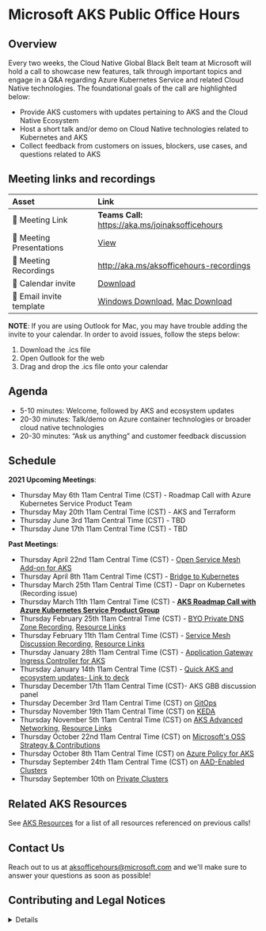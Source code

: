 # Microsoft AKS Public Office Hours

## Overview
Every two weeks, the Cloud Native Global Black Belt team at Microsoft will hold a call to showcase new features, talk through important topics and engage in a Q&A regarding Azure Kubernetes Service and related Cloud Native technologies. The foundational goals of the call are highlighted below: 
- Provide AKS customers with updates pertaining to AKS and the Cloud Native Ecosystem 
- Host a short talk and/or demo on Cloud Native technologies related to Kubernetes and AKS 
- Collect feedback from customers on issues, blockers, use cases, and questions related to AKS 

## Meeting links and recordings 

| Asset | Link        |
|:-----------|:------------|
| 🔗 Meeting Link | **Teams Call:** https://aka.ms/joinaksofficehours
| 📝 Meeting Presentations | [View](https://github.com/Azure/aks-gbb-officehours/tree/main/Presentations)
| 🎥 Meeting Recordings | http://aka.ms/aksofficehours-recordings
| :calendar: Calendar invite | [Download](https://aksofficehours.blob.core.windows.net/calendar-invites-2021/Microsoft%20AKS%20Public%20Office%20Hours.ics?sp=r&st=2021-01-21T16:46:05Z&se=2021-12-03T00:46:05Z&spr=https&sv=2019-12-12&sr=b&sig=c1SKYVk3pkCn1Z%2FJvwxPSuhusvsyRC6c9eqDO4CNieQ%3D)
| :email: Email invite template | [Windows Download](https://aksofficehours.blob.core.windows.net/calendar-invites-2021/You're%20invited%20to%20AKS%20Public%20Office%20Hours!%20.oft?sp=r&st=2021-01-21T18:27:20Z&se=2022-01-01T02:27:20Z&spr=https&sv=2019-12-12&sr=b&sig=k%2BhvLeTssztMAjRxGpsT0uvzlvUafNV2cQL5rhJWV6I%3D), [Mac Download](https://aksofficehours.blob.core.windows.net/calendar-invites-2021/You're%20invited%20to%20AKS%20Public%20Office%20Hours!.emltpl?sp=r&st=2021-01-21T18:14:35Z&se=2022-01-01T02:14:35Z&spr=https&sv=2019-12-12&sr=b&sig=oyCigJ0D8K5BVwxXnuACnj8%2BgMGa2PFjCS3qYE4jJK4%3D)

**NOTE**: If you are using Outlook for Mac, you may have trouble adding the invite to your calendar. In order to avoid issues, follow the steps below: 
1. Download the .ics file 
2. Open Outlook for the web 
3. Drag and drop the .ics file onto your calendar 
## Agenda
- 5-10 minutes: Welcome, followed by AKS and ecosystem updates 
- 20-30 minutes: Talk/demo on Azure container technologies or broader cloud native technologies 
- 20-30 minutes: “Ask us anything” and customer feedback discussion

## Schedule 

**2021 Upcoming Meetings**:
- Thursday May 6th 11am Central Time (CST) - Roadmap Call with Azure Kubernetes Service Product Team  
- Thursday May 20th 11am Central Time (CST) - AKS and Terraform 
- Thursday June 3rd 11am Central Time (CST) - TBD  
- Thursday June 17th 11am Central Time (CST) - TBD 

**Past Meetings**: 
- Thursday April 22nd 11am Central Time (CST) - [Open Service Mesh Add-on for AKS](https://youtu.be/xrCkX4CEtuw)
- Thursday April 8th 11am Central Time (CST) - [Bridge to Kubernetes](https://www.youtube.com/watch?v=ayziamboWlo)
- Thursday March 25th 11am Central Time (CST) - Dapr on Kubernetes (Recording issue) 
- Thursday March 11th 11am Central Time (CST) - [**AKS Roadmap Call with Azure Kubernetes Service Product Group**](https://youtu.be/fy76498bhYU)
- Thursday February 25th 11am Central Time (CST) - [BYO Private DNS Zone Recording](https://www.youtube.com/watch?v=8Q2olWtNHBw), [Resource Links](https://github.com/Azure/aks-gbb-officehours/blob/main/Resources.md)
- Thursday February 11th 11am Central Time (CST) - [Service Mesh Discussion Recording](https://youtu.be/3Y66q_AgtvY), [Resource Links](https://github.com/Azure/aks-gbb-officehours/blob/main/Resources.md#open-source-and-ecosystem-callouts-2112021)
- Thursday January 28th 11am Central Time (CST) - [Application Gateway Ingress Controller for AKS](https://youtu.be/ybJY5_U5sdg?list=PLKFaWBYMOdDtIGnRBFSgjWwrkaqP3XZ5M)
- Thursday January 14th 11am Central Time (CST) - [Quick AKS and ecosystem updates- Link to deck](https://github.com/Azure/aks-gbb-officehours/raw/main/Presentations/Jan14thUpdates.pptx)
- Thursday December 17th 11am Central Time (CST)- AKS GBB discussion panel
- Thursday December 3rd 11am Central Time (CST) on [GitOps](https://www.youtube.com/watch?v=APooVi5g8eI&list=PLKFaWBYMOdDtIGnRBFSgjWwrkaqP3XZ5M&index=1)
- Thursday November 19th 11am Central Time (CST) on [KEDA](https://youtu.be/Z_n-FrOx7gY?list=PLKFaWBYMOdDtIGnRBFSgjWwrkaqP3XZ5M)
- Thursday November 5th 11am Central Time (CST) on [AKS Advanced Networking](https://youtu.be/8YT1m24PoW4), [Resource Links](https://github.com/Azure/aks-gbb-officehours/blob/main/Resources.md#advanced-networking-115-call)
- Thursday October 22nd 11am Central Time (CST) on [Microsoft's OSS Strategy & Contributions](https://youtu.be/rgSm-EUfQ3A?list=PLKFaWBYMOdDtIGnRBFSgjWwrkaqP3XZ5M)
- Thursday October 8th 11am Central Time (CST) on [Azure Policy for AKS](https://youtu.be/aFogd3aGxVI)
- Thursday September 24th 11am Central Time (CST) on [AAD-Enabled Clusters](https://youtu.be/2s19zk_Z4DQ)
- Thursday September 10th on [Private Clusters](https://youtu.be/yzrIVm6hwYg)

## Related AKS Resources

See [AKS Resources](https://github.com/Azure/aks-gbb-officehours/blob/main/Resources.md) for a list of all resources referenced on previous calls! 

## Contact Us

Reach out to us at aksofficehours@microsoft.com and we'll make sure to answer your questions as soon as possible!

## Contributing and Legal Notices 
<details> 
  
## Contributing

This project welcomes contributions and suggestions.  Most contributions require you to agree to a
Contributor License Agreement (CLA) declaring that you have the right to, and actually do, grant us
the rights to use your contribution. For details, visit https://cla.opensource.microsoft.com.

When you submit a pull request, a CLA bot will automatically determine whether you need to provide
a CLA and decorate the PR appropriately (e.g., status check, comment). Simply follow the instructions
provided by the bot. You will only need to do this once across all repos using our CLA.

This project has adopted the [Microsoft Open Source Code of Conduct](https://opensource.microsoft.com/codeofconduct/).
For more information see the [Code of Conduct FAQ](https://opensource.microsoft.com/codeofconduct/faq/) or
contact [opencode@microsoft.com](mailto:opencode@microsoft.com) with any additional questions or comments.

## Legal Notices

Microsoft and any contributors grant you a license to the Microsoft documentation and other content
in this repository under the [Creative Commons Attribution 4.0 International Public License](https://creativecommons.org/licenses/by/4.0/legalcode),
see the [LICENSE](LICENSE) file, and grant you a license to any code in the repository under the [MIT License](https://opensource.org/licenses/MIT), see the
[LICENSE-CODE](LICENSE-CODE) file.

Microsoft, Windows, Microsoft Azure and/or other Microsoft products and services referenced in the documentation
may be either trademarks or registered trademarks of Microsoft in the United States and/or other countries.
The licenses for this project do not grant you rights to use any Microsoft names, logos, or trademarks.
Microsoft's general trademark guidelines can be found at http://go.microsoft.com/fwlink/?LinkID=254653.

Privacy information can be found at https://privacy.microsoft.com/en-us/

Microsoft and any contributors reserve all other rights, whether under their respective copyrights, patents,
or trademarks, whether by implication, estoppel or otherwise.
</details>
